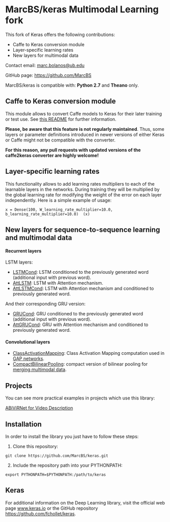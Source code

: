 # MarcBS/keras Multimodal Learning fork

This fork of Keras offers the following contributions:

- Caffe to Keras conversion module
- Layer-specific learning rates
- New layers for multimodal data


Contact email: marc.bolanos@ub.edu

GitHub page: https://github.com/MarcBS


MarcBS/keras is compatible with: __Python 2.7__ and __Theano__ only.

## Caffe to Keras conversion module

This module allows to convert Caffe models to Keras for their later training or test use.
See [this README](keras/caffe/README.md) for further information.

**Please, be aware that this feature is not regularly maintained**. Thus, some layers or parameter definitions introduced in newer versions of either Keras or Caffe might not be compatible with the converter.

**For this reason, any pull requests with updated versions of the caffe2keras converter are highly welcome!**

## Layer-specific learning rates

This functionality allows to add learning rates multipliers to each of the learnable layers in the networks. During training they will
be multiplied by the global learning rate for modifying the weight of the error on each layer independently. Here is a simple example of usage:

```
x = Dense(100, W_learning_rate_multiplier=10.0, b_learning_rate_multiplier=10.0)  (x)
```

## New layers for sequence-to-sequence learning and multimodal data

#### Recurrent layers
LSTM layers:
- [LSTMCond](https://github.com/MarcBS/keras/blob/ba642f5d345983c3ebeffede41c57e03a5c1f7ee/keras/layers/recurrent.py#L940): LSTM conditioned to the previously generated word (additional input with previous word).
- [AttLSTM](https://github.com/MarcBS/keras/blob/ba642f5d345983c3ebeffede41c57e03a5c1f7ee/keras/layers/recurrent.py#L1261): LSTM with Attention mechanism.
- [AttLSTMCond](https://github.com/MarcBS/keras/blob/4e6a8ec8a55bd0d5d091a44b058a797d3d934ce0/keras/layers/recurrent.py#L1642): LSTM with Attention mechanism and conditioned to previously generated word.

And their corresponding GRU version:

- [GRUCond](https://github.com/MarcBS/keras/blob/d8450ef65e2b143aefb1fe1e919fbd9c34dac927/keras/layers/recurrent.py#L605): GRU conditioned to the previously generated word (additional input with previous word).
- [AttGRUCond](https://github.com/MarcBS/keras/blob/d8450ef65e2b143aefb1fe1e919fbd9c34dac927/keras/layers/recurrent.py#L972): GRU with Attention mechanism and conditioned to previously generated word.

#### Convolutional layers
- [ClassActivationMapping](https://github.com/MarcBS/keras/blob/4e6a8ec8a55bd0d5d091a44b058a797d3d934ce0/keras/layers/convolutional.py#L23): Class Activation Mapping computation used in [GAP networks](http://arxiv.org/pdf/1512.04150.pdf).
- [CompactBilinearPooling](https://github.com/MarcBS/keras/blob/4e6a8ec8a55bd0d5d091a44b058a797d3d934ce0/keras/layers/convolutional.py#L1395): compact version of bilinear pooling for [merging multimodal data](http://arxiv.org/pdf/1606.01847v2.pdf).

## Projects

You can see more practical examples in projects which use this library:

[ABiViRNet for Video Description](https://github.com/lvapeab/ABiViRNet)

## Installation

In order to install the library you just have to follow these steps:

1) Clone this repository:
```
git clone https://github.com/MarcBS/keras.git
```
2) Include the repository path into your PYTHONPATH:
```
export PYTHONPATH=$PYTHONPATH:/path/to/keras
```

## Keras

For additional information on the Deep Learning library, visit the official web page www.keras.io or the GitHub repository https://github.com/fchollet/keras.
